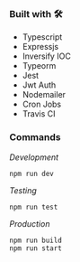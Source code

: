 ### Built with 🛠️
* Typescript
* Expressjs
* Inversify IOC
* Typeorm
* Jest
* Jwt Auth
* Nodemailer
* Cron Jobs
* Travis CI
### Commands

_Development_

```
npm run dev
```
_Testing_

```
npm run test
```
_Production_

```
npm run build
npm run start
```